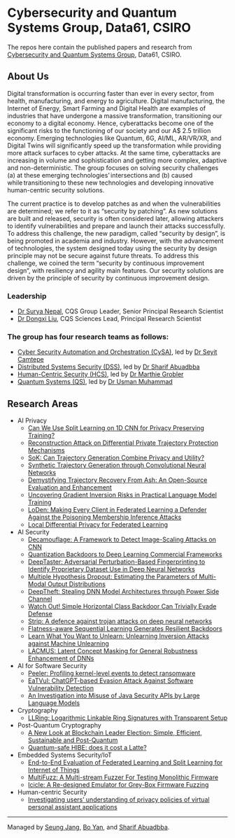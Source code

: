 # Cybersecurity and Quantum Systems Group, Data61, CSIRO
The repos here contain the published papers and research from [Cybersecurity and Quantum Systems Group](https://research.csiro.au/cybersecurity-quantum-systems/), Data61, CSIRO.

## About Us
Digital transformation is occurring faster than ever in every sector, from health, manufacturing, and energy to agriculture. Digital manufacturing, the Internet of Energy, Smart Farming and Digital Health are examples of industries that have undergone a massive transformation, transitioning our economy to a digital economy. Hence, cyberattacks become one of the significant risks to the functioning of our society and our A$ 2.5 trillion economy. Emerging technologies like Quantum, 6G, AI/ML, AR/VR/XR, and Digital Twins will significantly speed up the transformation while providing more attack surfaces to cyber attacks. At the same time, cyberattacks are increasing in volume and sophistication and getting more complex, adaptive and non-deterministic. The group focuses on solving security challenges (a) at these emerging technologies’ intersections and (b) caused while transitioning to these new technologies and developing innovative human-centric security solutions.  

The current practice is to develop patches as and when the vulnerabilities are determined; we refer to it as “security by patching”. As new solutions are built and released, security is often considered later, allowing attackers to identify vulnerabilities and prepare and launch their attacks successfully. To address this challenge, the new paradigm, called “security by design”, is being promoted in academia and industry. However, with the advancement of technologies, the system designed today using the security by design principle may not be secure against future threats. To address this challenge, we coined the term “security by continuous improvement design“, with resiliency and agility main features. Our security solutions are driven by the principle of security by continuous improvement design.  

### Leadership
- [Dr Surya Nepal](https://people.csiro.au/N/S/Surya-Nepal), CQS Group Leader, Senior Principal Research Scientist
- [Dr Dongxi Liu](https://people.csiro.au/L/D/Dongxi-Liu), CQS Sciences Lead, Principal Research Scientist

### The group has four research teams as follows:  
- [Cyber Security Automation and Orchestration (CySA)](https://research.csiro.au/cybersecurity-quantum-systems/about/autonomous-and-application-security/), led by [Dr Seyit Camtepe](https://people.csiro.au/C/S/seyit-camtepe)
- [Distributed Systems Security (DSS)](https://research.csiro.au/cybersecurity-quantum-systems/about/iot-cloud-security/), led by [Dr Sharif Abuadbba](https://people.csiro.au/a/s/sharif-abuadbba)
- [Human-Centric Security (HCS)](https://research.csiro.au/cybersecurity-quantum-systems/about/human-centric-security/), led by [Dr Marthie Grobler](https://people.csiro.au/g/m/marthie-grobler)
- [Quantum Systems (QS)](https://research.csiro.au/cybersecurity-quantum-systems/about/quantum-systems/), led by [Dr Usman Muhammad](https://research.csiro.au/cybersecurity-quantum-systems/people/staff/)


## Research Areas
- AI Privacy
  - [Can We Use Split Learning on 1D CNN for Privacy Preserving Training?](https://github.com/cqs-data61/split-learning-1D)
  - [Reconstruction Attack on Differential Private Trajectory Protection Mechanisms](https://github.com/cqs-data61/RAoPT)
  - [SoK: Can Trajectory Generation Combine Privacy and Utility?](https://github.com/cqs-data61/SoK-TrajGen)
  - [Synthetic Trajectory Generation through Convolutional Neural Networks](https://github.com/cqs-data61/CNN-TRAJGAN)
  - [Demystifying Trajectory Recovery From Ash: An Open-Source Evaluation and Enhancement](https://github.com/cqs-data61/Trajectory_Recovery)
  - [Uncovering Gradient Inversion Risks in Practical Language Model Training](https://github.com/cqs-data61/GRAB)
  - [LoDen: Making Every Client in Federated Learning a Defender Against the Poisoning Membership Inference Attacks](https://github.com/cqs-data61/LoDen)
  - [Local Differential Privacy for Federated Learning](https://github.com/cqs-data61/LDPFL)
- AI Security
  - [Decamouflage: A Framework to Detect Image-Scaling Attacks on CNN](https://github.com/cqs-data61/Decamouflage)
  - [Quantization Backdoors to Deep Learning Commercial Frameworks](https://github.com/cqs-data61/quantization-backdoor)
  - [DeepTaster: Adversarial Perturbation-Based Fingerprinting to Identify Proprietary Dataset Use in Deep Neural Networks](https://github.com/cqs-data61/DeepTaster)
  - [Multiple Hypothesis Dropout: Estimating the Parameters of Multi-Modal Output Distributions](https://github.com/cqs-data61/multiple-hypothesis-dropout)
  - [DeepTheft: Stealing DNN Model Architectures through Power Side Channel](https://github.com/cqs-data61/DeepTheft)
  - [Watch Out! Simple Horizontal Class Backdoor Can Trivially Evade Defense](https://github.com/cqs-data61/HCB)
  - [Strip: A defence against trojan attacks on deep neural networks](https://github.com/cqs-data61/STRIP)
  - [Flatness-aware Sequential Learning Generates Resilient Backdoors](https://github.com/cqs-data61/SBL-resilient-backdoors)
  - [Learn What You Want to Unlearn: Unlearning Inversion Attacks against Machine Unlearning](https://github.com/cqs-data61/Unlearning-inversion-attacks)
  - [LACMUS: Latent Concept Masking for General Robustness Enhancement of DNNs](https://github.com/cqs-data61/LACMUS)
- AI for Software Security
  - [Peeler: Profiling kernel-level events to detect ransomware](https://github.com/cqs-data61/peeler)
  - [EaTVul: ChatGPT-based Evasion Attack Against Software Vulnerability Detection](https://github.com/cqs-data61/EatVul-Resources)
  - [An Investigation into Misuse of Java Security APIs by Large Language Models](https://github.com/cqs-data61/LLM-security-study)
- Cryptography
  - [LLRing: Logarithmic Linkable Ring Signatures with Transparent Setup](https://github.com/cqs-data61/LLRing)
- Post-Quantum Cryptography
  - [A New Look at Blockchain Leader Election: Simple, Efficient, Sustainable and Post-Quantum](https://github.com/cqs-data61/iVRF)
  - [Quantum-safe HIBE: does it cost a Latte?](https://github.com/cqs-data61/latte)
- Embedded Systems Security/IoT
  - [End-to-End Evaluation of Federated Learning and Split Learning for Internet of Things](https://github.com/cqs-data61/Federated-Learning-and-Split-Learning-with-raspberry-pi)
  - [MultiFuzz: A Multi-stream Fuzzer For Testing Monolithic Firmware](https://github.com/cqs-data61/MultiFuzz)
  - [Icicle: A Re-designed Emulator for Grey-Box Firmware Fuzzing](https://github.com/cqs-data61/icicle)
- Human-centric Security
  - [Investigating users’ understanding of privacy policies of virtual personal assistant applications](https://github.com/cqs-data61/VPAPPUsability)

---
Managed by [Seung Jang](https://people.csiro.au/J/S/seung-jang), [Bo Yan](https://people.csiro.au/y/b/bo-yan), and [Sharif Abuadbba](https://people.csiro.au/a/s/sharif-abuadbba).
